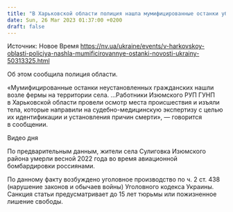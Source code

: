 ```yaml
---
title: "В Харьковской области полиция нашла мумифицированные останки убитых россиянами людей"
date: Sun, 26 Mar 2023 01:37:00 +0200
draft: false
---
```

Источник: Новое Время https://nv.ua/ukraine/events/v-harkovskoy-oblasti-policiya-nashla-mumificirovannye-ostanki-novosti-ukrainy-50313325.html


Об этом сообщила полиция области.

«Мумифицированные останки неустановленных гражданских нашли возле фермы на территории села. …Работники Изюмского РУП ГУНП в Харьковской области провели осмотр места происшествия и изъяли тела, которые направили на судебно-медицинскую экспертизу с целью их идентификации и установления причин смерти», — говорится в сообщении.

  Видео дня   

По предварительным данным, жители села Сулиговка Изюмского района умерли весной 2022 года во время авиационной бомбардировки россиянами.

По данному факту возбуждено уголовное производство по ч. 2 ст. 438 (нарушение законов и обычаев войны) Уголовного кодекса Украины. Санкция статьи предусматривает до 15 лет тюрьмы или пожизненное лишение свободы.
